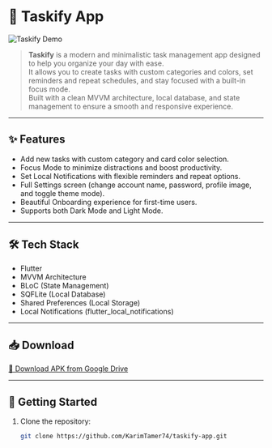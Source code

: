 # 🚀 Taskify App

![Taskify Demo](assets/shots.png)

> **Taskify** is a modern and minimalistic task management app designed to help you organize your day with ease.  
> It allows you to create tasks with custom categories and colors, set reminders and repeat schedules, and stay focused with a built-in focus mode.  
> Built with a clean MVVM architecture, local database, and state management to ensure a smooth and responsive experience.

---

## ✨ Features
- Add new tasks with custom category and card color selection.
- Focus Mode to minimize distractions and boost productivity.
- Set Local Notifications with flexible reminders and repeat options.
- Full Settings screen (change account name, password, profile image, and toggle theme mode).
- Beautiful Onboarding experience for first-time users.
- Supports both Dark Mode and Light Mode.

---

## 🛠 Tech Stack
- Flutter
- MVVM Architecture
- BLoC (State Management)
- SQFLite (Local Database)
- Shared Preferences (Local Storage)
- Local Notifications (flutter_local_notifications)

---

## 📥 Download

[🔗 Download APK from Google Drive](https://drive.google.com/drive/folders/12lWXLEjITDdCj1uG-GlKcPH2eQIpfRew?usp=drive_link)

---

## 🚀 Getting Started

1. Clone the repository:
   ```bash
   git clone https://github.com/KarimTamer74/taskify-app.git
